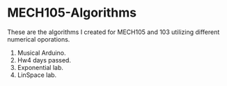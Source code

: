 # MECH105-Algorithms
These are the algorithms I created for MECH105 and 103 utilizing different numerical oporations.
1. Musical Arduino.
2. Hw4 days passed.
3. Exponential lab.
4. LinSpace lab.
